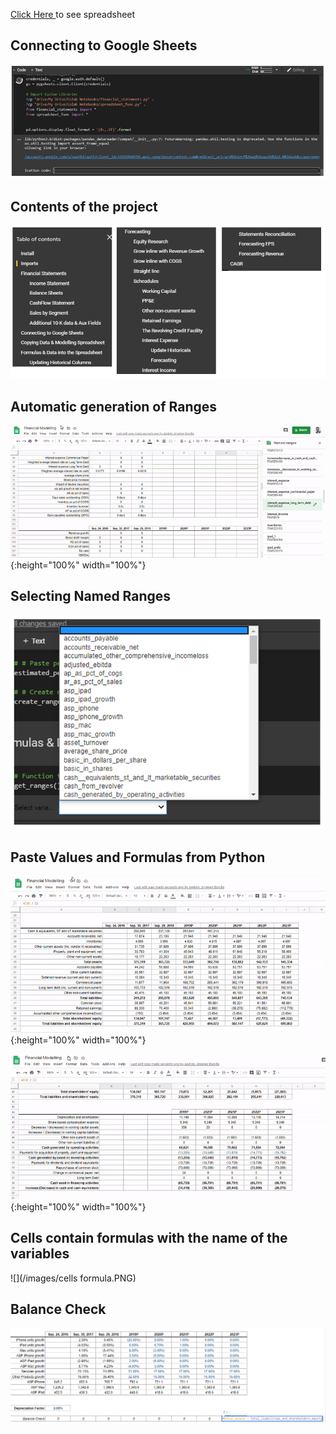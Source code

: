 [Click Here ](https://docs.google.com/spreadsheets/d/1oLiIFFNvMJMZeQ2VnxjL87y4xQOg0CwDKgdUCr-ERFo/edit?usp=sharing) to see spreadsheet

## Connecting to Google Sheets
![](/images/auth.PNG)

## Contents of the project
![](/images/contents.PNG)

## Automatic generation of Ranges
![](/images/gif4.gif){:height="100%" width="100%"}  

## Selecting Named Ranges
![](/images/Ranges.PNG)

## Paste Values and Formulas from Python 
![](/images/gif1.gif){:height="100%" width="100%"}  

![](/images/gif3.gif){:height="100%" width="100%"}  

## Cells contain formulas with the name of the variables
![](/images/cells formula.PNG)

## Balance Check
![](/images/balance.PNG)
